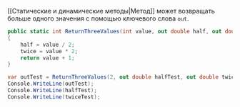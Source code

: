 
[[Статические и динамические методы|Метод]] может возвращать больше одного значения с помощью ключевого слова `out`.

```cs
public static int ReturnThreeValues(int value, out double half, out double twice)
{
    half = value / 2;
    twice = value * 2;
    return value + 1;
}
```

```cs
var outTest = ReturnThreeValues(2, out double halfTest, out double twiceTest);
Console.WriteLine(outTest);
Console.WriteLine(halfTest);
Console.WriteLine(twiceTest);
```